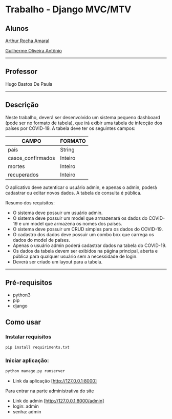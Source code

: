 # Trabalho - Django MVC/MTV

## Alunos

[Arthur Rocha Amaral](https://github.com/ArthurRAmaral)

[Guilherme Oliveira Antônio](https://github.com/guilhermegoa)

---

## Professor

Hugo Bastos De Paula

---

## Descrição

Neste trabalho, deverá ser desenvolvido um sistema pequeno dashboard (pode ser no formato de tabela), que irá exibir uma tabela de infecção dos países por COVID-19. A tabela deve ter os seguintes campos:

|CAMPO |FORMATO|
|------|-------|
|país|String|
|casos_confirmados|Inteiro|
|mortes|Inteiro|
|recuperados|Inteiro|

O aplicativo deve autenticar o usuário admin, e apenas o admin, poderá cadastrar ou editar novos dados. A tabela de consulta é pública.

Resumo dos requisitos:

- O sistema deve possuir um usuário admin.
- O sistema deve possuir um model que armazenará os dados do COVID-19 e um model que armazena os nomes dos países.
- O sistema deve possuir um CRUD simples para os dados do COVID-19.
- O cadastro dos dados deve possuir um combo box que carrega os dados do model de países.
- Apenas o usuário admin poderá cadastrar dados na tabela do COVID-19.
- Os dados da tabela devem ser exibidos na página principal, aberta e pública para qualquer usuário sem a necessidade de login.
- Deverá ser criado um layout para a tabela.

---

## Pré-requisitos

- python3
- pip
- django

## Como usar

### Instalar requisitos

```sh
pip install requiriments.txt
```

### Iniciar aplicação:

```sh
python manage.py runserver
```
- Link da aplicação [http://127.0.0.1:8000]

Para entrar na parte administrativa do site

- Link do admin [http://127.0.0.1:8000/admin]
- login: admin
- senha: admin
